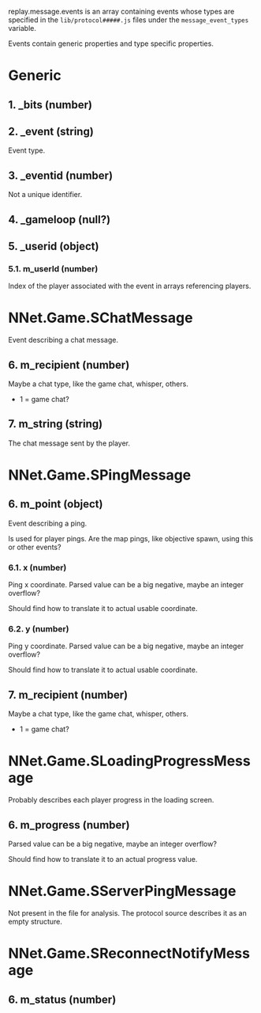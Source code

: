 replay.message.events is an array containing events whose types are specified in the `lib/protocol#####.js` files under the `message_event_types` variable.

Events contain generic properties and type specific properties.

# Generic

## 1. _bits (number)

## 2. _event (string)

Event type.

## 3. _eventid (number)

Not a unique identifier.

## 4. _gameloop (null?)

## 5. _userid (object)

### 5.1. m_userId (number)

Index of the player associated with the event in arrays referencing players.

# NNet.Game.SChatMessage

Event describing a chat message.

## 6. m_recipient (number)

Maybe a chat type, like the game chat, whisper, others.

- 1 = game chat?

## 7. m_string (string)

The chat message sent by the player.

# NNet.Game.SPingMessage

## 6. m_point (object)

Event describing a ping.

Is used for player pings. Are the map pings, like objective spawn, using this or other events?

### 6.1. x (number)

Ping x coordinate. Parsed value can be a big negative, maybe an integer overflow?

Should find how to translate it to actual usable coordinate.

### 6.2. y (number)

Ping y coordinate. Parsed value can be a big negative, maybe an integer overflow?

Should find how to translate it to actual usable coordinate.

## 7. m_recipient (number)

Maybe a chat type, like the game chat, whisper, others.

- 1 = game chat?

# NNet.Game.SLoadingProgressMessage

Probably describes each player progress in the loading screen.

## 6. m_progress (number)

Parsed value can be a big negative, maybe an integer overflow?

Should find how to translate it to an actual progress value.

# NNet.Game.SServerPingMessage

Not present in the file for analysis. The protocol source describes it as an empty structure.

# NNet.Game.SReconnectNotifyMessage

## 6. m_status (number)
